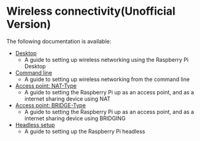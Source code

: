 # Wireless connectivity(Unofficial Version)

The following documentation is available:

- [Desktop](desktop.md)
    - A guide to setting up wireless networking using the Raspberry Pi Desktop
- [Command line](wireless-cli.md)
    - A guide to setting up wireless networking from the command line
- [Access point: NAT-Type](access-point-NAT.md)
    - A guide to setting the Raspberry Pi up as an access point, and as a internet sharing device using NAT
- [Access point: BRIDGE-Type](access-point-BRIDGE.md)
    - A guide to setting the Raspberry Pi up as an access point, and as a internet sharing device using BRIDGING
- [Headless setup](headless.md)
    - A guide to setting up the Raspberry Pi headless
